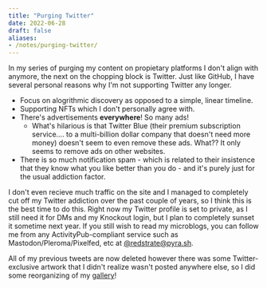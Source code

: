 ```yaml
---
title: "Purging Twitter"
date: 2022-06-28
draft: false
aliases:
- /notes/purging-twitter/
---
```


In my series of purging my content on propietary platforms I don't align with anymore, the next on the chopping block is Twitter. Just like GitHub, I have several personal reasons why I'm not supporting Twitter any longer. <!--more-->

* Focus on alogrithmic discovery as opposed to a simple, linear timeline.
* Supporting NFTs which I don't personally agree with.
* There's advertisements **everywhere**! So many ads!
    * What's hilarious is that Twitter Blue (their premium subscription service.... to a multi-billion dollar company that doesn't need more money) doesn't seem to even remove these ads. What?? It only seems to remove ads on other websites.
* There is so much notification spam - which is related to their insistence that they know what you like better than you do - and it's purely just for the usual addiction factor.

I don't even recieve much traffic on the site and I managed to completely cut off my Twitter addiction over the past couple of years, so I think this is the best time to do this. Right now my Twitter profile is set to private, as I still need it for DMs and my Knockout login, but I plan to completely sunset it sometime next year. If you still wish to read my microblogs, you can follow me from any ActivityPub-compliant service such as Mastodon/Pleroma/Pixelfed, etc at [@redstrate@pyra.sh](https://pyra.sh/redstrate).

All of my previous tweets are now deleted however there was some Twitter-exclusive artwork that I didn't realize wasn't posted anywhere else, so I did some reorganizing of my [gallery](/gallery)!
